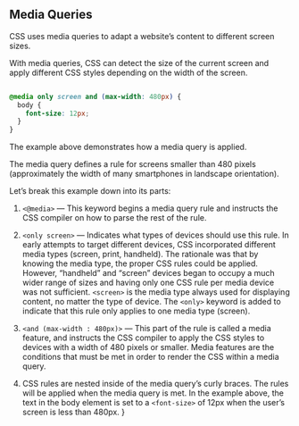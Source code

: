 ## Media Queries

CSS uses media queries to adapt a website’s content to different screen sizes. 

With media queries, CSS can detect the size of the current screen and apply different CSS styles depending on the width of the screen.

```css

@media only screen and (max-width: 480px) {
  body {
    font-size: 12px;
  }
}

```

The example above demonstrates how a media query is applied. 

The media query defines a rule for screens smaller than 480 pixels (approximately the width of many smartphones in landscape orientation).

Let’s break this example down into its parts:

1. `<@media>` — This keyword begins a media query rule and instructs the CSS compiler on how to parse the rest of the rule.

2. `<only screen>` — Indicates what types of devices should use this rule. In early attempts to target different devices, CSS incorporated different media types (screen, print, handheld). The rationale was that by knowing the media type, the proper CSS rules could be applied. However, “handheld” and “screen” devices began to occupy a much wider range of sizes and having only one CSS rule per media device was not sufficient. `<screen>` is the media type always used for displaying content, no matter the type of device. The `<only>` keyword is added to indicate that this rule only applies to one media type (screen).

3. `<and (max-width : 480px)>` — This part of the rule is called a media feature, and instructs the CSS compiler to apply the CSS styles to devices with a width of 480 pixels or smaller. Media features are the conditions that must be met in order to render the CSS within a media query.

4. CSS rules are nested inside of the media query’s curly braces. The rules will be applied when the media query is met. In the example above, the text in the body element is set to a `<font-size>` of 12px when the user’s screen is less than 480px.
}
